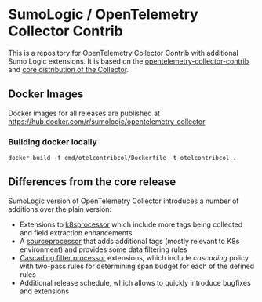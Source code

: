 # SumoLogic / OpenTelemetry Collector Contrib
This is a repository for OpenTelemetry Collector Contrib with additional Sumo Logic extensions. It is based
on the [opentelemetry-collector-contrib](https://github.com/open-telemetry/opentelemetry-collector-contrib) and
[core distribution of the Collector](https://github.com/open-telemetry/opentelemetry-collector).


## Docker Images
Docker images for all releases are published at https://hub.docker.com/r/sumologic/opentelemetry-collector

### Building docker locally

```
docker build -f cmd/otelcontribcol/Dockerfile -t otelcontribcol .
```

## Differences from the core release

SumoLogic version of OpenTelemetry Collector introduces a number of additions over the plain version:

* Extensions to [k8sprocessor](https://github.com/SumoLogic/opentelemetry-collector-contrib/tree/master/processor/k8sprocessor) 
  which include more tags being collected and field extraction enhancements
* A [sourceprocessor](https://github.com/SumoLogic/opentelemetry-collector-contrib/tree/master/processor/sourceprocessor) that 
  adds additional tags (mostly relevant to K8s environment) and provides some data filtering rules
* [Cascading filter processor](https://github.com/pmm-sumo/opentelemetry-collector-contrib/tree/remote-conf-poc/processor/cascadingfilterprocessor) 
  extensions, which include *cascading* policy with two-pass rules for determining span budget for each of the defined rules
* Additional release schedule, which allows to quickly introduce bugfixes and extensions
